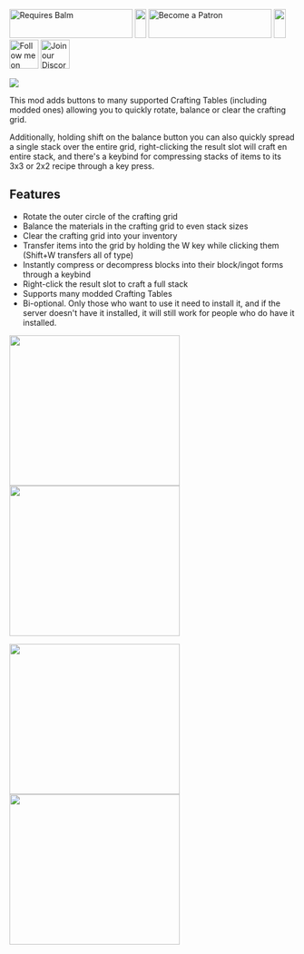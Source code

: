<p>
    <a style="text-decoration: none;" href="https://modrinth.com/mod/balm"> 
        <img src="https://blay09.net/files/brand/requires_balm.png" alt="Requires Balm" width="217" height="51" /> 
    </a>
    <img src="https://blay09.net/files/brand/spacer.png" alt="" width="20" height="51" />
    <a style="text-decoration: none;" href="https://www.patreon.com/blay09"> 
        <img src="https://blay09.net/files/brand/patreon.png" alt="Become a Patron" width="217" height="51" /> 
    </a> 
    <img src="https://blay09.net/files/brand/spacer.png" alt="" width="21" height="51" /> 
    <a style="text-decoration: none;" href="https://twitter.com/BlayTheNinth">
        <img src="https://blay09.net/files/brand/twitter.png" alt="Follow me on Twitter" width="51" height="51" />
    </a>
    <a style="text-decoration: none;" href="https://discord.gg/scGAfXC">
        <img src="https://blay09.net/files/brand/discord.png" alt="Join our Discord" width="51" height="51" />
    </a>
</p>

![](https://blay09.net/files/brand/craftingtweaks.png)

This mod adds buttons to many supported Crafting Tables (including modded ones) allowing you to quickly rotate, balance or clear the crafting grid.

Additionally, holding shift on the balance button you can also quickly spread a single stack over the entire grid, right-clicking the result slot will craft en entire stack, and there's a keybind for compressing stacks of items to its 3x3 or 2x2 recipe through a key press.

## Features

- Rotate the outer circle of the crafting grid
- Balance the materials in the crafting grid to even stack sizes
- Clear the crafting grid into your inventory
- Transfer items into the grid by holding the W key while clicking them (Shift+W transfers all of type)
- Instantly compress or decompress blocks into their block/ingot forms through a keybind
- Right-click the result slot to craft a full stack
- Supports many modded Crafting Tables
- Bi-optional. Only those who want to use it need to install it, and if the server doesn't have it installed, it will still work for people who do have it installed.

<p>
    <img src="https://media.forgecdn.net/attachments/32/561/ctspread.gif" alt="" width="300" height="265" />
    <img src="https://media.forgecdn.net/attachments/32/562/ctclear.gif" alt="" width="300" height="265" />
</p>
<p>
    <img src="https://media.forgecdn.net/attachments/32/563/ctrotate.gif" alt="" width="300" height="265" />
    <img src="https://media.forgecdn.net/attachments/32/560/ctbalance.gif" alt="" width="300" height="265" />
</p>